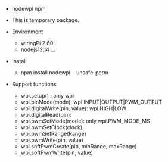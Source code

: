 + nodewpi npm
 - This is temporary package.

+ Environment
  - wiringPi 2.60
  - nodejs12,14 ...

+ Install
  - npm install nodewpi --unsafe-perm

+ Support functions
  - wpi.setup() : only wpi
  - wpi.pinMode(mode): wpi.INPUT|OUTPUT|PWM_OUTPUT
  - wpi.digitalWrite(pin, value): wpi.HIGH|LOW
  - wpi.digitalRead(pin):
  - wpi.pwmSetMode(mode): only wpi.PWM_MODE_MS
  - wpi.pwmSetClock(clock)
  - wpi.pwmSetRange(Range)
  - wpi.pwmWrite(pin, value)
  - wpi.softPwmCreate(pin, minRange, maxRange)
  - wpi.softPwmWrite(pin, value) 
